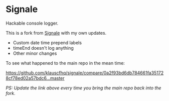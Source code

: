 # Signale

Hackable console logger.

This is a fork from [Signale](https://github.com/klauscfhq/signale) with my own updates.

- Custom date time prepend labels
- timeEnd doesn't log anything
- Other minor changes

To see what happened to the main repo in the mean time:

https://github.com/klauscfhq/signale/compare/0a2f93bd6db784661fa351728cf78ed02a57bdc6...master

*PS: Update the link above every time you bring the main repo back into the fork.*
